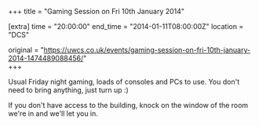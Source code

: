 +++
title = "Gaming Session on Fri 10th January 2014"

[extra]
time = "20:00:00"
end_time = "2014-01-11T08:00:00Z"
location = "DCS"

original = "https://uwcs.co.uk/events/gaming-session-on-fri-10th-january-2014-1474489088456/"    
+++

Usual Friday night gaming, loads of consoles and PCs to use. You don't need to bring anything, just turn up :)

If you don't have access to the building, knock on the window of the room we're in and we'll let you in.

